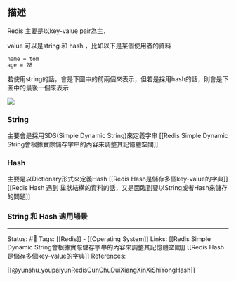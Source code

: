 ## 描述

Redis  主要是以key-value pair為主，

value  可以是string 和 hash ，比如以下是某個使用者的資料
```
name = tom
age = 28
```

若使用string的話，會是下圖中的前兩個來表示，但若是採用hash的話，則會是下圖中的最後一個來表示

![](https://p1-jj.byteimg.com/tos-cn-i-t2oaga2asx/gold-user-assets/2018/10/3/1663a75da4aca1ed~tplv-t2oaga2asx-zoom-in-crop-mark:1304:0:0:0.image)


### String
主要會是採用SDS(Simple Dynamic String)來定義字串
[[Redis Simple Dynamic String會根據實際儲存字串的內容來調整其記憶體空間]]
### Hash
主要是以Dictionary形式來定義Hash
[[Redis Hash是儲存多個key-value的字典]]
[[Redis Hash 遇到 巢狀結構的資料的話，又是面臨到要以String或者Hash來儲存的問題]]

### String 和 Hash 適用場景

> 


---
Status: #🌱 
Tags:
[[Redis]] - [[Operating System]]
Links:
[[Redis Simple Dynamic String會根據實際儲存字串的內容來調整其記憶體空間]]
[[Redis Hash是儲存多個key-value的字典]]
References:

[[@yunshu_youpaiyunRedisCunChuDuiXiangXinXiShiYongHash]]
